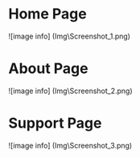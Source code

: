 # Home Page
![image info] (Img\Screenshot_1.png)

# About Page
![image info] (Img\Screenshot_2.png)

# Support Page
![image info] (Img\Screenshot_3.png) 



